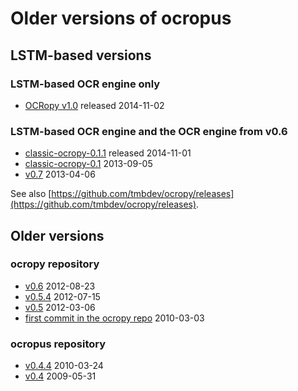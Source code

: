 # Older versions of ocropus

## LSTM-based versions
### LSTM-based OCR engine only
* [OCRopy v1.0](https://github.com/tmbdev/ocropy/releases/tag/v1.0) released 2014-11-02

### LSTM-based OCR engine and the OCR engine from v0.6
* [classic-ocropy-0.1.1](https://github.com/tmbdev/ocropy/releases/tag/v0.1.1) released 2014-11-01
* [classic-ocropy-0.1](https://github.com/tmbdev/ocropy/releases/tag/v0.1) 2013-09-05
* [v0.7](https://github.com/tmbdev/ocropy/tree/a79c6581171a) 2013-04-06

See also [https://github.com/tmbdev/ocropy/releases](https://github.com/tmbdev/ocropy/releases).

## Older versions
### ocropy repository
* [v0.6](https://github.com/tmbdev/ocropy/tree/820f513f8b987a) 2012-08-23
* [v0.5.4](https://github.com/tmbdev/ocropy/tree/092c5d081163) 2012-07-15
* [v0.5](https://github.com/tmbdev/ocropy/tree/92db6f51bbe6) 2012-03-06
* [first commit in the ocropy repo](https://github.com/tmbdev/ocropy/commit/ec43558af20a) 2010-03-03

### ocropus repository
* [v0.4.4](https://github.com/michaelyin/ocropus-git/tree/ba6930627f3f) 2010-03-24
* [v0.4](https://github.com/michaelyin/ocropus-git/tree/4ab75dc0dc9b) 2009-05-31